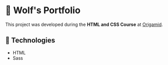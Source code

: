 # 🐺 Wolf's Portfolio
 
This project was developed during the **HTML and CSS Course** at [Origamid](https://www.origamid.com/curso/javascript-completo-es6/).

## 🔻 Technologies
- HTML
- Sass
